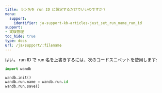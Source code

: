 ```yaml
---
title: ラン名を run ID に設定するだけでいいのですか？
menu:
  support:
    identifier: ja-support-kb-articles-just_set_run_name_run_id
support:
- 実験管理
toc_hide: true
type: docs
url: /ja/support/:filename
---
```


はい。 run ID で run 名を上書きするには、次のコードスニペットを使用します:

```python
import wandb

wandb.init()
wandb.run.name = wandb.run.id
wandb.run.save()
```